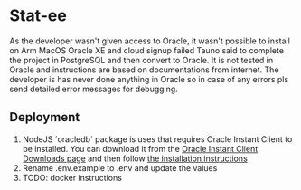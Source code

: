 # Stat-ee

As the developer wasn't given access to Oracle, it wasn't possible to install on Arm MacOS Oracle XE and cloud signup failed Tauno said to complete the project in PostgreSQL and then convert to Oracle. It is not tested in Oracle and instructions are based on documentations from internet. The developer is has never done anything in Oracle so in case of any errors pls send detailed error messages for debugging.

## Deployment

1. NodeJS ´oracledb´ package is uses that requires Oracle Instant Client to be installed. You can download it from the [Oracle Instant Client Downloads page](https://www.oracle.com/database/technologies/instant-client/downloads.html) and then follow [the installation instructions](https://docs.oracle.com/en/database/oracle/oracle-database/21/lacli/installing-instant-client.html)
2. Rename .env.example to .env and update the values
3. TODO: docker instructions